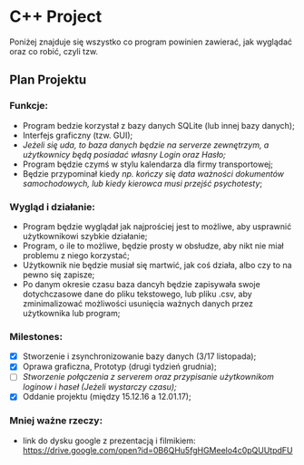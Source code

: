 # C++ Project
  Poniżej znajduje się wszystko co program powinien zawierać, jak wyglądać oraz co robić, czyli tzw.
## Plan Projektu
### Funkcje:
- Program bedzie korzystał z bazy danych SQLite (lub innej bazy danych);
- Interfejs graficzny (tzw. GUI);
- *Jeżeli się uda, to baza danych będzie na serverze zewnętrzym, a użytkownicy będą posiadać własny Login oraz Hasło;*
- Program będzie czymś w stylu kalendarza dla firmy transportowej;
- Będzie przypominał kiedy *np. kończy się data ważności dokumentów samochodowych, lub kiedy kierowca musi przejść psychotesty*;

### Wygląd i działanie:
- Program będzie wyglądał jak najprościej jest to możliwe, aby usprawnić użytkownikowi szybkie działanie;
- Program, o ile to możliwe, będzie prosty w obsłudze, aby nikt nie miał problemu z niego korzystać;
- Użytkownik nie będzie musiał się martwić, jak coś działa, albo czy to na pewno się zapisze;
- Po danym okresie czasu baza dancyh będzie zapisywała swoje dotychczasowe dane do pliku tekstowego, lub pliku .csv, aby zminimalizować możliwości usunięcia ważnych danych przez użytkownika lub program;

### Milestones:
- [X] Stworzenie i zsynchronizowanie bazy danych (3/17 listopada);
- [X] Oprawa graficzna, Prototyp (drugi tydzień grudnia);
- [ ] *Stworzenie połączenia z serverem oraz przypisanie użytkownikom loginow i haseł (Jeżeli wystarczy czasu);*
- [X] Oddanie projektu (między 15.12.16 a 12.01.17);

### Mniej ważne rzeczy:
- link do dysku google z prezentacją i filmikiem: https://drive.google.com/open?id=0B6QHu5fgHGMeelo4c0pQUUtpdFU
